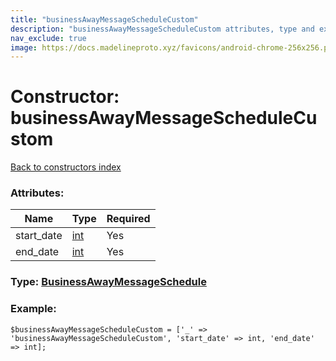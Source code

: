 ```yaml
---
title: "businessAwayMessageScheduleCustom"
description: "businessAwayMessageScheduleCustom attributes, type and example"
nav_exclude: true
image: https://docs.madelineproto.xyz/favicons/android-chrome-256x256.png
---
```

# Constructor: businessAwayMessageScheduleCustom  
[Back to constructors index](/API_docs/constructors/index.html)



### Attributes:

| Name     |    Type       | Required |
|----------|---------------|----------|
|start\_date|[int](/API_docs/types/int.html) | Yes|
|end\_date|[int](/API_docs/types/int.html) | Yes|



### Type: [BusinessAwayMessageSchedule](/API_docs/types/BusinessAwayMessageSchedule.html)


### Example:

```
$businessAwayMessageScheduleCustom = ['_' => 'businessAwayMessageScheduleCustom', 'start_date' => int, 'end_date' => int];
```  
